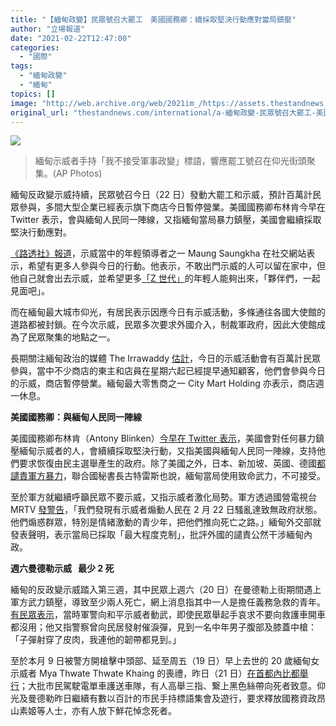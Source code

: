 ```yaml
---
title: "【緬甸政變】民眾號召大罷工　美國國務卿：續採取堅決行動應對當局鎮壓"
author: "立場報道"
date: "2021-02-22T12:47:00"
categories:
  - "國際"
tags:
  - "緬甸政變"
  - "緬甸"
topics: []
image: "http://web.archive.org/web/2021im_/https://assets.thestandnews.com/media/photos/AP21053102694133_sWuCy_wn9avbM.png"
original_url: "thestandnews.com/international/a-緬甸政變-民眾號召大罷工-美國國務卿-續採取堅決行動應對當局鎮壓"
---
```

![](http://web.archive.org/web/2021im_/https://assets.thestandnews.com/media/photos/AP21053102694133_sWuCy_wn9avbM.png)
> 緬甸示威者手持「我不接受軍事政變」標語，響應罷工號召在仰光街頭聚集。(AP Photos)

緬甸反政變示威持續，民眾號召今日（22 日）發動大罷工和示威，預計百萬計民眾參與，多間大型企業已經表示旗下商店今日暫停營業。美國國務卿布林肯今早在 Twitter 表示，會與緬甸人民同一陣線，又指緬甸當局暴力鎮壓，美國會繼續採取堅決行動應對。

[《路透社》報道](http://web.archive.org/web/20211229095352/https://www.reuters.com/article/us-myanmar-politics/myanmar-protesters-call-for-general-strike-against-coup-idUSKBN2AM032?il=0)，示威當中的年輕領導者之一 Maung Saungkha 在社交網站表示，希望有更多人參與今日的行動。他表示，不敢出門示威的人可以留在家中，但他自己就會出去示威，並希望更多[「Z 世代」](http://web.archive.org/web/20211229095352/https://zh.wikipedia.org/wiki/Z%E4%B8%96%E4%BB%A3)的年輕人能夠出來，「夥伴們，一起見面吧」。

而在緬甸最大城市仰光，有居民表示因應今日有示威活動，多條通往各國大使館的道路都被封鎖。在今次示威，民眾多次要求外國介入，制裁軍政府，因此大使館成為了民眾聚集的地點之一。

長期關注緬甸政治的媒體 The Irrawaddy [估計](http://web.archive.org/web/20211229095352/https://www.irrawaddy.com/news/burma/millions-expected-to-join-general-strike-in-myanmar-on-monday-to-oppose-regime.html)，今日的示威活動會有百萬計民眾參與，當中不少商店的東主和店員在星期六起已經提早通知顧客，他們會參與今日的示威，商店暫停營業。緬甸最大零售商之一 City Mart Holding 亦表示，商店週一休息。

**美國國務卿：與緬甸人民同一陣線**

美國國務卿布林肯（Antony Blinken）[今早在 Twitter 表示](http://web.archive.org/web/20211229095352/https://twitter.com/SecBlinken/status/1363649773350379526)，美國會對任何暴力鎮壓緬甸示威者的人，會續續採取堅決行動，又指美國與緬甸人民同一陣線，支持他們要求恢復由民主選舉產生的政府。除了美國之外，日本、新加坡、英國、德國[都譴責軍方暴力](http://web.archive.org/web/20211229095352/https://www.thestandnews.com/international/多國譴責緬甸軍方血腥鎮壓示威-英歐威脅採取行動-新加坡-對和平示威動武不可原諒/?fbclid=IwAR3or_7_hrJuRS9abXukQWLzkiHbyiTVs6ZGESI1lAZnLmRUx3gC9H2kyG8)，聯合國秘書長古特雷斯也說，緬甸當局使用致命武力，不可接受。

至於軍方就繼續呼籲民眾不要示威，又指示威者激化局勢。軍方透過國營電視台 MRTV [發警告](../../international/緬甸政變-目擊軍警開槍殺男孩-示威者-射穿皮肉見韌帶-軍方警告-示威者將人民推向死路/)，「我們發現有示威者煽動人民在 2 月 22 日騷亂達致無政府狀態。他們煽惑群眾，特別是情緒激動的青少年，把他們推向死亡之路。」緬甸外交部就發表聲明，表示當局已採取「最大程度克制」，批評外國的譴責公然干涉緬甸內政。

**週六曼德勒示威   最少 2 死**

緬甸的反政變示威踏入第三週，其中民眾上週六（20 日）在曼德勒上街期間遇上軍方武力鎮壓，導致至少兩人死亡，網上消息指其中一人是擔任義務急救的青年。[有民眾表示](../../international/緬甸政變-目擊軍警開槍殺男孩-示威者-射穿皮肉見韌帶-軍方警告-示威者將人民推向死路/)，當時軍警向和平示威者動武，即使民眾舉起手哀求不要向救護車開車都沒用；他又指警察曾向民居發射催淚彈，見到一名中年男子腹部及膝蓋中槍：「子彈射穿了皮肉，我連他的韌帶都見到。」

至於本月 9 日被警方開槍擊中頭部、延至周五（19 日）早上去世的 20 歲緬甸女示威者 Mya Thwate Thwate Khaing 的喪禮，昨日（21 日）[在首都內比都舉行](../../international/緬甸政變-中槍示威者舉殯-千人夾道護送-全國多地無懼鎮壓續集會/)；大批市民駕駛電單車護送車隊，有人高舉三指、繋上黑色絲帶向死者致意。仰光及曼德勒昨日繼續有數以百計的市民手持標語集會及遊行，要求釋放國務資政昂山素姬等人士，亦有人放下鮮花悼念死者。